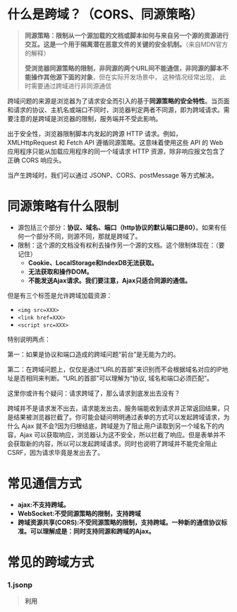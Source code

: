 # 什么是跨域？（CORS、同源策略）

> **同源策略：限制从一个源加载的文档或脚本如何与来自另一个源的资源进行交互。这是一个用于隔离潜在恶意文件的关键的安全机制。**（来自MDN官方的解释）
>
> **受浏览器同源策略的限制，非同源的两个URL间不能通信，非同源的脚本不能操作其他源下面的对象**，但在实际开发场景中， 这种情况经常出现， 此时需要通过跨域进行非同源通信

跨域问题的来源是浏览器为了请求安全而引入的基于**同源策略的安全特性**。当页面和请求的协议、主机名或端口不同时，浏览器判定两者不同源，即为跨域请求。需要注意的是跨域是浏览器的限制，服务端并不受此影响。

出于安全性，浏览器限制脚本内发起的跨源 HTTP 请求。例如，XMLHttpRequest 和 Fetch API 遵循同源策略。这意味着使用这些 API 的 Web 应用程序只能从加载应用程序的同一个域请求 HTTP 资源，除非响应报文包含了正确 CORS 响应头。

当产生跨域时，我们可以通过 JSONP、CORS、postMessage 等方式解决。

# 同源策略有什么限制

* 源包括三个部分：**协议、域名、端口（http协议的默认端口是80）**。如果有任何一个部分不同，则源不同，那就是跨域了。
* 限制：这个源的文档没有权利去操作另一个源的文档。这个限制体现在：（要记住）
  * **Cookie、LocalStorage和IndexDB无法获取。**
  * **无法获取和操作DOM。**
  * **不能发送Ajax请求。我们要注意，Ajax只适合同源的通信。**
 
但是有三个标签是允许跨域加载资源：

* `<img src=XXX>`
* `<link href=XXX>`
* `<script src=XXX>`

 特别说明两点：

第一：如果是协议和端口造成的跨域问题“前台”是无能为力的。

第二：在跨域问题上，仅仅是通过“URL的首部”来识别而不会根据域名对应的IP地址是否相同来判断。“URL的首部”可以理解为“协议, 域名和端口必须匹配”。

这里你或许有个疑问：请求跨域了，那么请求到底发出去没有？

跨域并不是请求发不出去，请求能发出去，服务端能收到请求并正常返回结果，只是结果被浏览器拦截了。你可能会疑问明明通过表单的方式可以发起跨域请求，为什么 Ajax 就不会?因为归根结底，跨域是为了阻止用户读取到另一个域名下的内容，Ajax 可以获取响应，浏览器认为这不安全，所以拦截了响应。但是表单并不会获取新的内容，所以可以发起跨域请求。同时也说明了跨域并不能完全阻止 CSRF，因为请求毕竟是发出去了。

# 常见通信方式
* **ajax:不支持跨域。**
* **WebSocket:不受同源策略的限制，支持跨域**
* **跨域资源共享(CORS):不受同源策略的限制，支持跨域。一种新的通信协议标准。可以理解成是：同时支持同源和跨域的Ajax。**

# 常见的跨域方式

### 1.jsonp
> **利用 <script> 标签没有跨域限制的漏洞，网页可以得到从其他来源动态产生的 JSON 数据。JSONP请求一定需要对方的服务器做支持才可以。**

原理：  
**利用<script>标签进行跨域 只能实现GET请求**  

优缺点：  
JSONP优点是**简单兼容性好**，可用于解决主流浏览器的跨域数据访问的问题。缺点是**仅支持get方法**具有局限性,不安全可能会遭受XSS攻击。

JSONP的实现流程:  
* 声明一个回调函数，其函数名(如show)当做参数值，要传递给跨域请求数据的服务器，函数形参为要获取目标数据(服务器返回的data)。
* 创建一个<script>标签，把那个跨域的API数据接口地址，赋值给script的src,还要在这个地址中向服务器传递该函数名（可以通过问号传参:?callback=show）。
* 服务器接收到请求后，需要进行特殊的处理：把传递进来的函数名和它需要给你的数据拼接成一个字符串,例如：传递进去的函数名是show，它准备好的数据是show('我不爱你')。
* 最后服务器把准备的数据通过HTTP协议返回给客户端，客户端再调用执行之前声明的回调函数（show），对返回的数据进行操作。

示例：  
```javascript
// index.html
function jsonp({ url, params, callback }) {
  return new Promise((resolve, reject) => {
    let script = document.createElement('script')
    window[callback] = function(data) {
      resolve(data)
      document.body.removeChild(script)
    }
    params = { ...params, callback } // wd=b&callback=show
    let arrs = []
    for (let key in params) {
      arrs.push(`${key}=${params[key]}`)
    }
    script.src = `${url}?${arrs.join('&')}`
    document.body.appendChild(script)
  })
}
jsonp({
  url: 'http://localhost:3000/say',
  params: { wd: 'Iloveyou' },
  callback: 'show'
}).then(data => {
  console.log(data)
})
```
   
### 2. CORS（Cross-Origin Resource Sharing）跨域资源共享
> **CORS 需要浏览器和后端同时支持。IE 8 和 9 需要通过 XDomainRequest 来实现。**
>
> CORS为什么支持跨域：**跨域时，浏览器会拦截Ajax请求，并在http头中加Origin**。跨域并不是请求发不出去，请求能发出去，服务端能收到请求并正常返回结果，只是结果被浏览器拦截了。**跨域是为了阻止用户读取到另一个域名下的内容，Ajax 可以获取响应，浏览器认为这不安全，所以拦截了响应。但是表单并不会获取新的内容，所以可以发起跨域请求。同时也说明了跨域并不能完全阻止 CSRF，因为请求毕竟是发出去了**。

**跨域实际上是浏览器拦截了响应，实际的请求已经发送成功。**  

浏览器会自动进行 CORS 通信，实现 CORS 通信的关键是后端。后端允许CORS跨域，前端设置代理链接和允许带上cookie。  
> 后端header设置
Access-Control-Allow-Origin不可以为 *，因为 *会和 Access-Control-Allow-Credentials:true 冲突，需配置指定的地址。如：
```javascript
access-control-allow-credentials: true
access-control-allow-origin: http://localhost:9123
```
> 前端设置，以vue+axios举个例子

```javascript
// 此处是允许带上cookie
axios.defaults.withCredentials = true;
```

**我们在开发环境，不需要代理，是因为现在前后端分离的潮流，都是node服务器起的代理proxyTable**
```javascript
proxy: {
  "/fd": {
    target:
      process.env.NODE_ENV === "production"
        ? "http://m.domian1.com"
        : "http://test.domain.com",
    ws: true,
    changeOrigin: true,
    pathRewrite: {
      "/fd": "/"
    }
  }
},
```

**服务端设置 Access-Control-Allow-Origin 就可以开启 CORS**。 该属性表示哪些域名可以访问资源，如果设置通配符则表示所有网站都可以访问资源。只要服务器返回的相应中包含头部信息**Access-Control-Allow-Origin: domain-name，domain-name为允许跨域的域名，也可以设置成***，浏览器就会允许本次跨域请求。

跨源资源共享标准新增了一组 HTTP 标头字段，允许服务器声明哪些源站通过浏览器有权限访问哪些资源。另外，规范要求，对那些可能对服务器数据产生副作用的 HTTP 请求方法（特别是 GET 以外的 HTTP 请求，或者搭配某些 MIME 类型的 POST 请求），浏览器必须首先使用 **OPTIONS 方法发起一个预检请求（preflight request）**，从而获知服务端是否允许该跨源请求。服务器确认允许之后，才发起实际的 HTTP 请求。在预检请求的返回中，服务器端也可以通知客户端，是否需要携带身份凭证（例如 Cookie 和 HTTP 认证相关数据）。

**简单请求**  
不会触发预检请求的称为简单请求（**某些请求不会触发 CORS 预检请求**）。当请求满足以下条件时就是一个简单请求：
- 请求方法：GET、HEAD、POST。
- 请求头：Accept、Accept-Language、Content-Language、Content-Type（需要注意额外的限制）、Range（只允许简单的范围标头值 如 bytes=256- 或 bytes=127-255）。
- Content-Type 仅支持：application/x-www-form-urlencoded、multipart/form-data、text/plain
- 如果请求是使用 XMLHttpRequest 对象发出的，在返回的 XMLHttpRequest.upload 对象属性上没有注册任何事件监听器；也就是说，给定一个 XMLHttpRequest 实例 xhr，没有调用 xhr.upload.addEventListener()，以监听该上传请求。
- 请求中没有使用 ReadableStream 对象。

**需预检请求**  
> 当一个请求不满足以上简单请求的条件时，浏览器会自动向服务端发送一个**OPTIONS 请求**，通过**服务端返回的 Access-Control-Allow-* 判定请求是否被允许**。
>
> 与简单请求不同，“需预检的请求”要求**必须首先使用 OPTIONS 方法发起一个预检请求到服务器**，以获知服务器是否允许该实际请求。"预检请求“的使用，可以避免跨域请求对服务器的用户数据产生未预期的影响。

CORS 引入了以下几个  Access-Control-Allow-* ：开头：
- Access-Control-Allow-Origin 表示允许的来源（* 该资源可以被任意外源访问。）
- Access-Control-Allow-Methods 表示允许的请求方法
- Access-Control-Allow-Headers 表示允许的请求头
- Access-Control-Allow-Credentials 表示允许携带认证信息

当请求符合响应头的这些条件时，浏览器才会发送并响应正式的请求。

**预检请求与重定向**
并不是所有浏览器都支持预检请求的重定向。如果一个预检请求发生了重定向，一部分浏览器将报告错误：

> The request was redirected to 'https://example.com/foo', which is disallowed for cross-origin requests that require preflight. Request requires preflight, which is disallowed to follow cross-origin redirects.




### 3. **nginx反向代理**

5. **WebSocket**

6. **postMessage**
